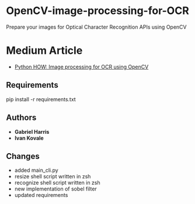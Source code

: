 # OpenCV-image-processing-for-OCR
Prepare your images for Optical Character Recognition APIs using OpenCV

# Medium Article
* [Python HOW: Image processing for OCR using OpenCV](https://medium.com/analytics-vidhya/python-how-image-processing-for-ocr-using-opencv-966acfae07a6)

## Requirements
pip install -r requirements.txt

## Authors
* **Gabriel Harris**
* **Ivan Kovale**

## Changes
- added main_cli.py
- resize shell script written in zsh
- recognize shell script written in zsh
- new implementation of sobel filter
- updated requirements
